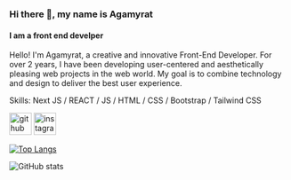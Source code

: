 ### Hi there 👋, my name is Agamyrat
#### I am a front end develper
Hello! I'm Agamyrat, a creative and innovative Front-End Developer. For over 2 years, I have been developing user-centered and aesthetically pleasing web projects in the web world. My goal is to combine technology and design to deliver the best user experience.

Skills: Next JS / REACT / JS / HTML / CSS / Bootstrap / Tailwind CSS




[<img src='https://cdn.jsdelivr.net/npm/simple-icons@3.0.1/icons/github.svg' alt='github' height='40'>](https://github.com/Agamyrat-Yomudow)  [<img src='https://cdn.jsdelivr.net/npm/simple-icons@3.0.1/icons/instagram.svg' alt='instagram' height='40'>](https://www.instagram.com/agamyrat_00/)  

[![Top Langs](https://github-readme-stats.vercel.app/api/top-langs/?username=Agamyrat-Yomudow)](https://github.com/anuraghazra/github-readme-stats)

![GitHub stats](https://github-readme-stats.vercel.app/api?username=Agamyrat-Yomudow&show_icons=true)  

